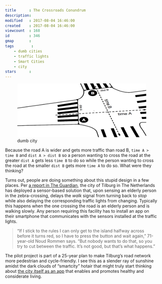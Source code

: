 ```yaml
---
title      : The Crossroads Conundrum
description: 
modified   : 2017-08-04 16:46:00
created    : 2017-08-04 16:46:00
viewcount  : 168
id         : 346
gmap       : 
tags        :
    - dumb cities
    - traffic lights
    - Smart Cities
    - city
stars      : 
---
```


<figure>
    <img src="img/crossroads.gif">
    <figcaption>dumb city</figcaption>
</figure>

Because the road A is wider and gets more traffic than road B, `time A > time B` and `dist A > dist B` so a person wanting to cross the road at the greater `dist A` gets less `time B` to do so while the person wanting to cross the road at the smaller `dist B` gets more `time A` to do so. What were they thinking?

Turns out, people are doing something about this stupid design in a few places. Per [a report in The Guardian](https://www.theguardian.com/cities/2017/jul/12/dutch-app-elderly-hack-pedestrian-crossings), the city of Tilburg in The Netherlands has deployed a sensor-based solution that, upon sensing an elderly person in the zebra-crossing, delays the *walk* signal from turning back to *stop* while also delaying the corresponding traffic lights from changing. Typically this happens when the one crossing the road is an elderly person and is walking slowly. Any person requiring this facility has to install an app on their smartphone that communicates with the sensors installed at the traffic lights.

> “If I stick to the rules I can only get to the island halfway across before it turns red, so I have to press the button and wait again,” 71-year-old Noud Rommen says. “But nobody wants to do that, so you try to cut between the traffic. It’s not good, but that’s what happens.”

The pilot project is part of a 25-year plan to make Tilburg’s road network more pedestrian and cycle-friendly. I see this as a slender ray of sunshine amidst the dark clouds of “smartcity” hotair that might truly start thinking about [the city itself as an app](City-as-an-App) that enables and promotes healthy and considerate living.

